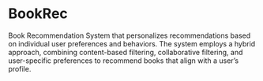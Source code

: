 # BookRec
Book Recommendation System that personalizes recommendations based on individual user preferences and behaviors. The system employs a hybrid approach, combining content-based filtering, collaborative filtering, and user-specific preferences to recommend books that align with a user’s profile. 
